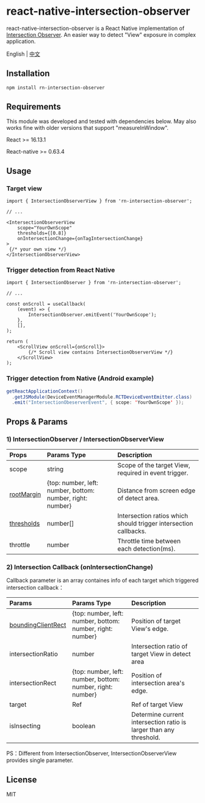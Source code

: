 # react-native-intersection-observer

react-native-intersection-observer is a React Native implementation of [Intersection Observer](https://developer.mozilla.org/en-US/docs/Web/API/Intersection_Observer_API). An easier way to detect "View" exposure in complex application.

English | [中文](https://github.com/gtbl2012/react-native-intersection-observer/blob/main/README_CN.md)

## Installation

```sh
npm install rn-intersection-observer
```

## Requirements

This module was developed and tested with dependencies below. May also works fine with older versions that support "measureInWindow".

React >= 16.13.1

React-native >= 0.63.4

## Usage

### Target view

```tsx
import { IntersectionObserverView } from 'rn-intersection-observer';

// ...

<IntersectionObserverView
    scope="YourOwnScope"
    thresholds={[0.8]}
    onIntersectionChange={onTagIntersectionChange}
>
 {/* your own view */}
</IntersectionObserverView>
```

### Trigger detection from React Native

```tsx
import { IntersectionObserver } from 'rn-intersection-observer';

// ...

const onScroll = useCallback(
    (event) => {
        IntersectionObserver.emitEvent('YourOwnScope');
    },
    [],
);

return (
    <ScrollView onScroll={onScroll}>
        {/* Scroll view contains IntersectionObserverView */}
    </ScrollView>
);
```

### Trigger detection from Native (Android example)

```java
getReactApplicationContext()
  .getJSModule(DeviceEventManagerModule.RCTDeviceEventEmitter.class)
  .emit("IntersectionObeserverEvent", { scope: 'YourOwnScope' });
```

## Props & Params

### 1) IntersectionObserver / IntersectionObserverView

| Props | Params Type | Description |
| :----- | :--- | :--- |
| scope | string | Scope of the target View, required in event trigger. |
| [rootMargin](https://developer.mozilla.org/en-US/docs/Web/API/IntersectionObserver/rootMargin) | {top: number, left: number, bottom: number, right: number} | Distance from screen edge of detect area. |
| [thresholds](https://developer.mozilla.org/en-US/docs/Web/API/IntersectionObserver/thresholds) | number[] | Intersection ratios which should trigger intersection callbacks. |
| throttle | number | Throttle time between each detection(ms). |


### 2) Intersection Callback (onIntersectionChange)

Callback parameter is an array containes info of each target which triggered intersection callback：

| Params | Params Type | Description |
| :----- | :--- | :--- |
| [boundingClientRect](https://developer.mozilla.org/en-US/docs/Web/API/Element/getBoundingClientRect) | {top: number, left: number, bottom: number, right: number} | Position of target View's edge. |
| intersectionRatio | number | Intersection ratio of target View in detect area |
| intersectionRect | {top: number, left: number, bottom: number, right: number} | Position of intersection area's edge. |
| target | Ref | Ref of target View |
| isInsecting | boolean | Determine current intersection ratio is larger than any threshold. |

PS：Different from IntersectionObserver, IntersectionObserverView provides single parameter.

## License

MIT
